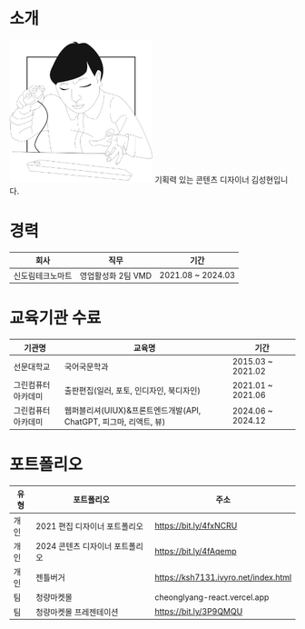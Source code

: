 # 소개
<img width="50%" alt="it's_me" src="https://github.com/KSH7131/KSH7131/blob/main/It's%20me.png?raw=true">
기획력 있는 콘텐츠 디자이너 김성현입니다.

# 경력
| 회사 | 직무 | 기간 |
|---|---|---|
| 신도림테크노마트 | 영업활성화 2팀 VMD | 2021.08 ~ 2024.03 |


# 교육기관 수료
| 기관명 | 교육명 | 기간 |
|---|---|---|
| 선문대학교 | 국어국문학과 | 2015.03 ~ 2021.02 |
| 그린컴퓨터아카데미 | 출판편집(일러, 포토, 인디자인, 북디자인) | 2021.01 ~ 2021.06 |
| 그린컴퓨터아카데미 | 웹퍼블리셔(UIUX)&프론트엔드개발(API, ChatGPT, 피그마, 리액트, 뷰) | 2024.06 ~ 2024.12 |

# 포트폴리오
| 유형 | 포트폴리오 | 주소 |
|---|---|---|
| 개인 | 2021 편집 디자이너 포트폴리오 | https://bit.ly/4fxNCRU |
| 개인 | 2024 콘텐츠 디자이너 포트폴리오 | https://bit.ly/4fAqemp |
| 개인 | 젠틀버거 | https://ksh7131.ivyro.net/index.html |
| 팀 | 청량마켓몰 | cheonglyang-react.vercel.app |
| 팀 | 청량마켓몰 프레젠테이션 | https://bit.ly/3P9QMQU |
